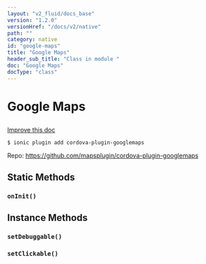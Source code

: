 ```yaml
---
layout: "v2_fluid/docs_base"
version: "1.2.0"
versionHref: "/docs/v2/native"
path: ""
category: native
id: "google-maps"
title: "Google Maps"
header_sub_title: "Class in module "
doc: "Google Maps"
docType: "class"
---
```









<h1 class="api-title">

  
  Google Maps
  

  

  

</h1>

<a class="improve-v2-docs" href='http://github.com/driftyco/ionic-native/edit/master/src/plugins/googlemaps.ts#L6'>
  Improve this doc
</a>





<!-- decorators -->


<pre><code>$ ionic plugin add cordova-plugin-googlemaps</code></pre>
<p>Repo:
  <a href="https://github.com/mapsplugin/cordova-plugin-googlemaps">
    https://github.com/mapsplugin/cordova-plugin-googlemaps
  </a>
</p>

<!-- description -->




<!-- @usage tag -->


<!-- @property tags -->
<h2>Static Methods</h2>
<div id="onInit"></div>
<h3><code>onInit()</code>

</h3>














<!-- methods on the class -->

<h2>Instance Methods</h2>

<div id="setDebuggable"></div>

<h3>
  <code>setDebuggable()</code>


</h3>












<div id="setClickable"></div>

<h3>
  <code>setClickable()</code>


</h3>










<!-- related link --><!-- end content block -->


<!-- end body block -->

